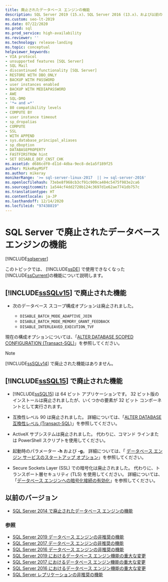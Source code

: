 ```yaml
---
title: 廃止されたデータベース エンジンの機能
description: SQL Server 2019 (15.x)、SQL Server 2016 (13.x)、および以前のバージョンで廃止されたデータベース エンジンの機能について説明します。
ms.custom: seo-lt-2019
ms.date: 07/22/2020
ms.prod: sql
ms.prod_service: high-availability
ms.reviewer: ''
ms.technology: release-landing
ms.topic: conceptual
helpviewer_keywords:
- VIA protocol
- unsupported features [SQL Server]
- SQL Mail
- discontinued functionality [SQL Server]
- RESTORE WITH DBO_ONLY
- BACKUP WITH PASSWORD
- user instances enabled
- BACKUP WITH MEDIAPASSWORD
- AWE
- SQL-DMO
- '*= and =*'
- 80 compatibility levels
- COMPUTE BY
- user instance timeout
- sp_dropalias
- COMPUTE
- SSL
- WITH APPEND
- sys.database_principal_aliases
- sp_dboption
- DATABASEPROPERTY
- FASTFIRSTROW hint
- SET DISABLE_DEF_CNST_CHK
ms.assetid: d686cdf0-d11d-4dba-9ec8-de1a5f189f25
author: MikeRayMSFT
ms.author: mikeray
monikerRange: '>= sql-server-linux-2017  || >= sql-server-2016'
ms.openlocfilehash: 73ebe8f968cb3cf91c909ca404c5475f983e2ca6
ms.sourcegitcommit: 1a544cf4dd2720b124c3697d1e62ae7741db757c
ms.translationtype: HT
ms.contentlocale: ja-JP
ms.lasthandoff: 12/14/2020
ms.locfileid: "97438819"
---
```

# <a name="discontinued-database-engine-functionality-in-sql-server"></a>SQL Server で廃止されたデータベース エンジンの機能
[!INCLUDE[sqlserver](../includes/applies-to-version/sqlserver.md)]

  このトピックでは、 [!INCLUDE[ssDE](../includes/ssde-md.md)] で使用できなくなった [!INCLUDE[ssCurrent](../includes/ssnoversion-md.md)]の機能について説明します。  

## <a name="discontinued-features-in-sssqlv15"></a>[!INCLUDE[ssSQLv15](../includes/sssqlv15-md.md)] で廃止された機能  

- 次のデータベース スコープ構成オプションは廃止されました。

  - `DISABLE_BATCH_MODE_ADAPTIVE_JOIN`
  - `DISABLE_BATCH_MODE_MEMORY_GRANT_FEEDBACK`
  - `DISABLE_INTERLEAVED_EXECUTION_TVF`

現在の構成オプションについては、「[ALTER DATABASE SCOPED CONFIGURATION (Transact-SQL)](../t-sql/statements/alter-database-scoped-configuration-transact-sql.md)」を参照してください。

>[!NOTE]
>[!INCLUDE[ssSQLv14](../includes/sssqlv14-md.md)] で廃止された機能はありません。

## <a name="discontinued-features-in-sssql15"></a>[!INCLUDE[ssSQL15](../includes/sssql15-md.md)] で廃止された機能

- [!INCLUDE[ssSQL15](../includes/sssql15-md.md)] は 64 ビット アプリケーションです。 32 ビット版のインストールは廃止されましたが、いくつかの要素が 32 ビット コンポーネントとして実行されます。  

- 互換性レベル 90 は廃止されました。 詳細については、「[ALTER DATABASE 互換性レベル &#40;Transact-SQL&#41;](../t-sql/statements/alter-database-transact-sql-compatibility-level.md)」を参照してください。  

- ActiveX サブシステムは廃止されました。 代わりに、コマンド ラインまたは PowerShell スクリプトを使用してください。

- 起動時のパラメーター **-h** および **-g**。 詳細については、「 [データベース エンジン サービスのスタートアップ オプション](/previous-versions/sql/2014/database-engine/configure-windows/database-engine-service-startup-options?view=sql-server-2014)」を参照してください。

- Secure Sockets Layer (SSL) での暗号化は廃止されました。 代わりに、トランスポート層セキュリティ (TLS) を使用してください。 詳細については、「[データベース エンジンへの暗号化接続の有効化](../database-engine/configure-windows/enable-encrypted-connections-to-the-database-engine.md)」を参照してください。

## <a name="previous-versions"></a>以前のバージョン

- [SQL Server 2014 で廃止されたデータベース エンジンの機能](/previous-versions/sql/2014/database-engine/discontinued-database-engine-functionality-in-sql-server-2016?view=sql-server-2014)

### <a name="see-also"></a>参照

- [SQL Server 2019 データベース エンジンの非推奨の機能](deprecated-database-engine-features-in-sql-server-version-15.md)
- [SQL Server 2017 データベース エンジンの非推奨の機能](deprecated-database-engine-features-in-sql-server-2017.md)
- [SQL Server 2016 データベース エンジンの非推奨の機能](../database-engine/deprecated-database-engine-features-in-sql-server-2016.md)
- [SQL Server 2019 におけるデータベース エンジン機能の重大な変更](breaking-changes-to-database-engine-features-in-sql-server-version-15.md)
- [SQL Server 2017 におけるデータベース エンジン機能の重大な変更](breaking-changes-to-database-engine-features-in-sql-server-2017.md)
- [SQL Server 2016 におけるデータベース エンジン機能の重大な変更](breaking-changes-to-database-engine-features-in-sql-server-2016.md)
- [SQL Server レプリケーションの非推奨の機能](../relational-databases/replication/deprecated-features-in-sql-server-replication.md)